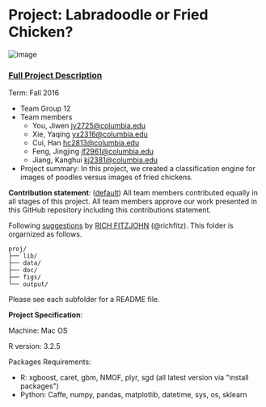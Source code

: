 # Project: Labradoodle or Fried Chicken? 
![image](https://s-media-cache-ak0.pinimg.com/236x/6b/01/3c/6b013cd759c69d17ffd1b67b3c1fbbbf.jpg)
### [Full Project Description](doc/project3_desc.html)

Term: Fall 2016

+ Team Group 12
+ Team members
	+ You, Jiwen jy2725@columbia.edu
	+ Xie, Yaqing yx2316@columbia.edu
	+ Cui, Han hc2813@columbia.edu
	+ Feng, Jingjing jf2961@columbia.edu
	+ Jiang, Kanghui kj2381@columbia.edu
+ Project summary: In this project, we created a classification engine for images of poodles versus images of fried chickens. 
	
**Contribution statement**: ([default](doc/a_note_on_contributions.md)) All team members contributed equally in all stages of this project. All team members approve our work presented in this GitHub repository including this contributions statement. 

Following [suggestions](http://nicercode.github.io/blog/2013-04-05-projects/) by [RICH FITZJOHN](http://nicercode.github.io/about/#Team) (@richfitz). This folder is orgarnized as follows.

```
proj/
├── lib/
├── data/
├── doc/
├── figs/
└── output/
```

Please see each subfolder for a README file.

**Project Specification**:

Machine: Mac OS

R version: 3.2.5

Packages Requirements: 
+ R: xgboost, caret, gbm, NMOF, plyr, sgd (all latest version via "install packages")
+ Python: Caffe, numpy, pandas, matplotlib, datetime, sys, os, sklearn
